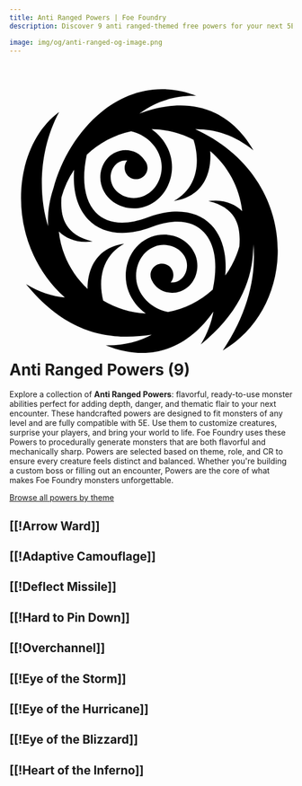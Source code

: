 ```yaml
---
title: Anti Ranged Powers | Foe Foundry
description: Discover 9 anti ranged-themed free powers for your next 5E monster.

image: img/og/anti-ranged-og-image.png
---
```


# <span class="inline-icon" aria-hidden="true"><svg xmlns="http://www.w3.org/2000/svg" viewBox="0 0 512 512"><path d="M277.38 21.66c-96.948-.878-173.34 86.818-197.982 179.76 0 .002 0 .004-.002.006-6.326 18.67-9.757 38.666-9.757 59.455 0 2.836.074 5.654.2 8.458-17.562-55.274-17.086-137.757 20.086-206.48C2.272 126.67-9.832 299.917 100.182 398.58c-22.78-2.325-46.352-9.837-70.147-24.225 78.56 96.676 160.54 101.437 227.393 91.487-23.15 12.557-50.73 19.886-83.272 19.228 92.947 37.552 157.73-7.642 194.62-60.908-3.368 19.416-10.61 39.33-22.75 59.406 75.302-61.19 94.838-124.455 95.097-181.033 5.027 52.445-7.262 120.805-55.344 191.85 137.474-80.25 141.267-308.97-44.49-397.783a183.58 183.58 0 0 0-5.204-2.63c34.773-.313 70.898 10.356 105.168 38.25-54.364-94.094-142.49-91.19-206.094-66.456 26.697-20.213 60.655-32.96 103.078-32.102-20.95-8.053-41.322-11.827-60.86-12.004zm-20.292 72.42c27.385.31 53.167 7.19 75.85 19.15 11.03 34.65 10.764 85.084-35.82 110.73 57.38-8.063 68.747-56.41 65.92-90.386 31.604 26.8 53.065 65.168 57.894 108.617-11.442-11.052-27.03-18.682-47.832-18.995-4.228-.063-8.67.175-13.336.748 56.35 13.146 58.046 52.722 56.037 82.108-5.366 19.175-14.072 36.942-25.445 52.647 3.265-39.063-5.52-70.67-25.205-91.312-25.207-26.433-66.802-31.98-114.732-13.826-43.58 16.5-75.458 10.803-94.588-9.257-18.553-19.456-26.513-55.153-15.96-104.09 21.894-20.92 49.49-35.916 80.237-42.47 25.205 5.698 46.725 24.76 53.276 49.736 7.63 29.088-7.855 62.162-37.375 69.75-21.748 5.59-46.478-6.097-52.008-28.185-3.99-15.936 4.575-33.99 20.47-37.873 2.803-.685 5.7-.813 8.51-.447a20.572 20.572 0 0 0-4.636 13.033c0 11.41 9.25 20.662 20.662 20.662 11.41 0 20.664-9.25 20.664-20.662 0-5.404-2.092-10.308-5.488-13.99-9.197-14.293-27.572-20.797-44.147-16.748-26.926 6.576-40.487 35.292-34.16 60.564 8.268 33.023 43.65 49.744 74.785 41.742 40.45-10.398 60.882-54.14 50.797-92.59-5.31-20.24-17.91-37.11-34.37-48.656zm-140.086 73.168c-2.947 38.434 5.85 69.552 25.305 89.953 25.207 26.434 66.8 31.985 114.73 13.835h.002c43.58-16.508 75.457-10.814 94.587 9.246 18.525 19.428 26.487 55.05 16.002 103.878-22.39 20.436-50.385 34.833-81.43 40.66l.038-.205c-23.698-4.616-44.6-20.994-53.21-43.424-10.99-28.622 1.01-63.88 30.083-74.895 21.448-8.124 47.847.96 55.943 22.767 5.85 15.76-.836 35.1-16.582 40.848-3.484 1.272-7.217 1.67-10.818 1.28a20.563 20.563 0 0 0 4.82-13.254c0-11.412-9.252-20.665-20.663-20.665-11.413 0-20.664 9.254-20.664 20.666 0 3.68.973 7.13 2.66 10.123 9.034 19.034 32.092 26.332 51.073 19.403v-.002c26.41-9.642 36.89-40.114 27.69-64.9-9.013-24.28-32.39-37.62-56.384-37.894-8-.092-16.066 1.267-23.694 4.156-39.625 15.01-55.365 61.408-40.908 99.065 6.25 16.277 17.272 29.828 31.018 39.603-28.09-1.413-54.325-9.757-77.05-23.347-8.506-34.05-5.113-79.09 38.048-102.854-52.583 7.39-66.514 48.602-66.303 81.59-28.446-26.552-47.57-62.952-51.986-103.816 13.757 13.168 33.46 21.397 60.93 18.024-54.79-12.782-57.916-50.575-56.2-79.67a165.95 165.95 0 0 1 22.962-50.17z"/></svg></span> Anti Ranged Powers (9)

Explore a collection of **Anti Ranged Powers**: flavorful, ready-to-use monster abilities perfect for adding depth, danger, and thematic flair to your next encounter. These handcrafted powers are designed to fit monsters of any level and are fully compatible with 5E. Use them to customize creatures, surprise your players, and bring your world to life. Foe Foundry uses these Powers to procedurally generate monsters that are both flavorful and mechanically sharp. Powers are selected based on theme, role, and CR to ensure every creature feels distinct and balanced. Whether you're building a custom boss or filling out an encounter, Powers are the core of what makes Foe Foundry monsters unforgettable.  

  
[Browse all powers by theme](all.md)

[[!Arrow Ward]]
---

[[!Adaptive Camouflage]]
---

[[!Deflect Missile]]
---

[[!Hard to Pin Down]]
---

[[!Overchannel]]
---

[[!Eye of the Storm]]
---

[[!Eye of the Hurricane]]
---

[[!Eye of the Blizzard]]
---

[[!Heart of the Inferno]]
---

